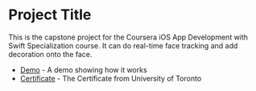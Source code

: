 # Project Title

This is the capstone project for the Coursera iOS App Development with Swift Specialization course. It can do real-time face tracking and add decoration onto the face.

* [Demo](https://youtu.be/5afiXQ-0d4U) - A demo showing how it works
* [Certificate](https://www.coursera.org/account/accomplishments/specialization/DA8VMR938STZ) - The Certificate from University of Toronto

